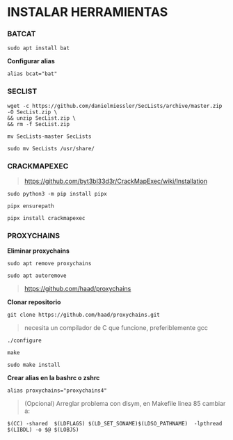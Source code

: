 # INSTALAR HERRAMIENTAS

### BATCAT

    sudo apt install bat

**Configurar alias**

    alias bcat="bat"
    

### SECLIST

    wget -c https://github.com/danielmiessler/SecLists/archive/master.zip -O SecList.zip \
    && unzip SecList.zip \
    && rm -f SecList.zip

>

    mv SecLists-master SecLists

>
    
    sudo mv SecLists /usr/share/

### CRACKMAPEXEC

> https://github.com/byt3bl33d3r/CrackMapExec/wiki/Installation

    sudo python3 -m pip install pipx

>

    pipx ensurepath

>

    pipx install crackmapexec

### PROXYCHAINS

**Eliminar proxychains**

    sudo apt remove proxychains 

>

    sudo apt autoremove

> https://github.com/haad/proxychains

**Clonar repositorio**    

    git clone https://github.com/haad/proxychains.git

> necesita un compilador de C que funcione, preferiblemente gcc

    ./configure

>

    make

>

    sudo make install

**Crear alias en la bashrc o zshrc**

    alias proxychains="proxychains4"

> (Opcional) Arreglar problema con dlsym, en Makefile linea 85 cambiar a:

    $(CC) -shared  $(LDFLAGS) $(LD_SET_SONAME)$(LDSO_PATHNAME)  -lpthread $(LIBDL) -o $@ $(LOBJS)














